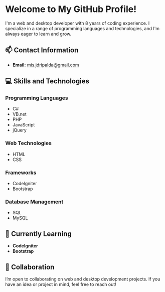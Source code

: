 # Welcome to My GitHub Profile!

I'm a web and desktop developer with 8 years of coding experience. I specialize in a range of programming languages and technologies, and I'm always eager to learn and grow.

## 📫 Contact Information
- **Email:** [mis.jdripalda@gmail.com](mailto:mis.jdripalda@gmail.com)

## 💻 Skills and Technologies

### **Programming Languages**
- C#
- VB.net
- PHP
- JavaScript
- jQuery

### **Web Technologies**
- HTML
- CSS

### **Frameworks**
- CodeIgniter
- Bootstrap

### **Database Management**
- SQL
- MySQL

## 🌱 Currently Learning
- **CodeIgniter**
- **Bootstrap**

## 🤝 Collaboration
I’m open to collaborating on web and desktop development projects. If you have an idea or project in mind, feel free to reach out!

